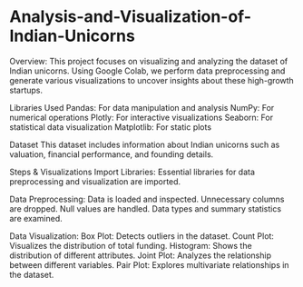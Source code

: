 # Analysis-and-Visualization-of-Indian-Unicorns
Overview: This project focuses on visualizing and analyzing the dataset of Indian unicorns. Using Google Colab, we perform data preprocessing and generate various visualizations to uncover insights about these high-growth startups.

Libraries Used Pandas: For data manipulation and analysis NumPy: For numerical operations Plotly: For interactive visualizations Seaborn: For statistical data visualization Matplotlib: For static plots

Dataset This dataset includes information about Indian unicorns such as valuation, financial performance, and founding details.

Steps & Visualizations Import Libraries: Essential libraries for data preprocessing and visualization are imported.

Data Preprocessing: Data is loaded and inspected. Unnecessary columns are dropped. Null values are handled. Data types and summary statistics are examined.

Data Visualization: Box Plot: Detects outliers in the dataset. Count Plot: Visualizes the distribution of total funding. Histogram: Shows the distribution of different attributes. Joint Plot: Analyzes the relationship between different variables. Pair Plot: Explores multivariate relationships in the dataset.
